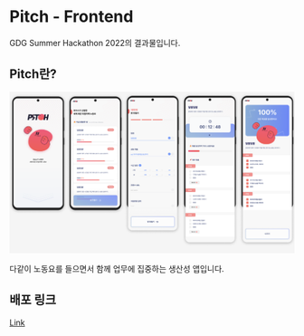 # Pitch - Frontend

GDG Summer Hackathon 2022의 결과물입니다. 

## Pitch란?

![image-20220630061716299](https://raw.githubusercontent.com/BonJunKu/image_server/upload/img/202206300617330.png)

다같이 노동요를 들으면서 함께 업무에 집중하는 생산성 앱입니다.

## 배포 링크

[Link](https://pitch-frontend.vercel.app/)

